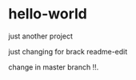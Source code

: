 # hello-world
just another project 


just changing for brack readme-edit

change in master branch !!.
